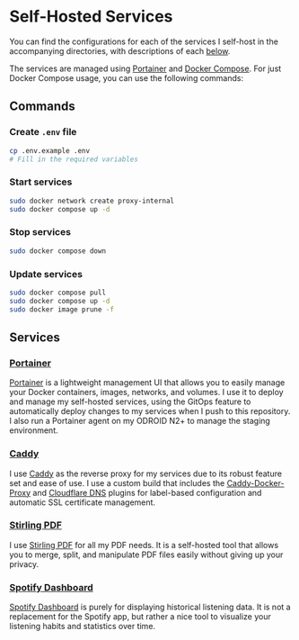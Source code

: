 # Self-Hosted Services

You can find the configurations for each of the services I self-host in the accompanying directories, with descriptions of each [below](#services).

The services are managed using [Portainer](#portainer) and [Docker Compose](https://docs.docker.com/compose/). For just Docker Compose usage, you can use the following commands:

## Commands

### Create `.env` file

```sh
cp .env.example .env
# Fill in the required variables
```

### Start services

```sh
sudo docker network create proxy-internal
sudo docker compose up -d
```

### Stop services

```sh
sudo docker compose down
```

### Update services

```sh
sudo docker compose pull
sudo docker compose up -d
sudo docker image prune -f
```

## Services

### [Portainer](./portainer/)

[Portainer](https://portainer.io/) is a lightweight management UI that allows you to easily manage your Docker containers, images, networks, and volumes. I use it to deploy and manage my self-hosted services, using the GitOps feature to automatically deploy changes to my services when I push to this repository. I also run a Portainer agent on my ODROID N2+ to manage the staging environment.

### [Caddy](./caddy/)

I use [Caddy](https://caddyserver.com/) as the reverse proxy for my services due to its robust feature set and ease of use. I use a custom build that includes the [Caddy-Docker-Proxy](https://github.com/lucaslorentz/caddy-docker-proxy) and [Cloudflare DNS](https://github.com/caddy-dns/cloudflare) plugins for label-based configuration and automatic SSL certificate management.

### [Stirling PDF](./stirling-pdf/)

I use [Stirling PDF](https://www.stirlingpdf.com/) for all my PDF needs. It is a self-hosted tool that allows you to merge, split, and manipulate PDF files easily without giving up your privacy.

### [Spotify Dashboard](./spotify-dashboard/)

[Spotify Dashboard](https://github.com/Yooooomi/your_spotify) is purely for displaying historical listening data. It is not a replacement for the Spotify app, but rather a nice tool to visualize your listening habits and statistics over time.
